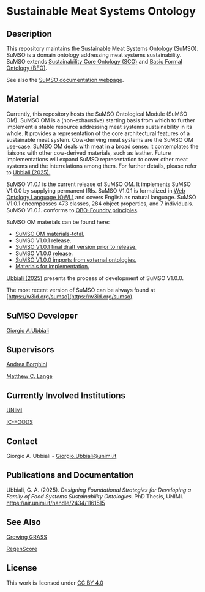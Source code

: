 # Sustainable Meat Systems Ontology

## Description

This repository maintains the Sustainable Meat Systems Ontology (SuMSO). SuMSO is a domain ontology addressing meat systems sustainability. SuMSO extends [Sustainability Core Ontology (SCO)](https://github.com/gioUbbiali/Sustainability-Core-Ontology) and [Basic Formal Ontology (BFO)](https://github.com/BFO-ontology/BFO-2020).

See also the [SuMSO documentation webpage](https://w3id.org/sumso).

## Material

Currently, this repository hosts the SuMSO Ontological Module (SuMSO OM). SuMSO OM is a (non-exhaustive) starting basis from which to further implement a stable resource addressing meat systems sustainability in its whole. It provides a representation of the core architectural features of a sustainable meat system. 
Cow-deriving meat systems are the SuMSO OM use-case. SuMSO OM deals with meat in a broad sense: it contemplates the liaisons with other cow-derived materials, such as leather. Future implementations will expand SuMSO representation to cover other meat systems and the interrelations among them. For further details, please refer to [Ubbiali (2025).](https://air.unimi.it/handle/2434/1161515)

SuMSO V1.0.1 is the current release of SuMSO OM. It implements SuMSO V1.0.0 by supplying permanent IRIs. SuMSO V1.0.1 is formalized in [Web Ontology Language (OWL)](https://www.w3.org/TR/owl2-overview/) and covers English as natural language. SuMSO V1.0.1 encompasses 473 classes, 284 object properties, and 7 individuals. SuMSO V1.0.1.  conforms to [OBO-Foundry principles](https://obofoundry.org/principles/fp-000-summary.html).

SuMSO OM materials can be found here:

- [SuMSO OM materials-total.](https://github.com/gioUbbiali/Sustainable-Meat-Systems-Ontology/tree/main/SuMSO)
- SuMSO V1.0.1 release.
- [SuMSO V1.0.1 final draft version prior to release.](https://github.com/gioUbbiali/Sustainable-Meat-Systems-Ontology/tree/main/SuMSO/src/ontology)
- [SuMSO V1.0.0 release.](https://github.com/gioUbbiali/Sustainable-Meat-Systems-Ontology/releases/tag/v1.0.0)
- [SuMSO V1.0.0 imports from external ontologies. ](https://github.com/gioUbbiali/Sustainable-Meat-Systems-Ontology/tree/main/SuMSO/src/ontology/imports)
- [Materials for implementation.](https://github.com/gioUbbiali/Sustainable-Meat-Systems-Ontology/tree/main/SuMSO/materials%20for%20implementation)

[Ubbiali (2025)](https://air.unimi.it/handle/2434/1161515) presents the process of development of SuMSO V1.0.0. 

The most recent version of SuMSO can be always found at [https://w3id.org/sumso](https://w3id.org/sumso).

##  SuMSO Developer   

[Giorgio A.Ubbiali](https://orcid.org/0000-0001-7872-1770)

##  Supervisors  

[Andrea Borghini](https://orcid.org/0000-0002-2239-1482)

[Matthew C. Lange](https://orcid.org/0000-0002-6148-7962)

## Currently Involved Institutions

[UNIMI](https://www.unimi.it/it)

[IC-FOODS](https://www.ic-foods.org/)

## Contact

Giorgio A. Ubbiali - Giorgio.Ubbiali@unimi.it

## Publications and Documentation

Ubbiali, G. A. (2025). *Designing Foundational Strategies for Developing a Family of Food Systems Sustainability Ontologies*. PhD Thesis, UNIMI. https://air.unimi.it/handle/2434/1161515

## See Also

[Growing GRASS](https://www.ggrass.org/)

[RegenScore](https://regenscore.org/)

## License
This work is licensed under [CC BY 4.0 ](https://creativecommons.org/licenses/by/4.0/)


